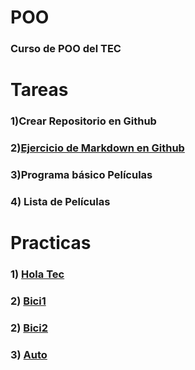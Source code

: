 # POO
### Curso de POO del TEC

# Tareas

### 1)Crear Repositorio en Github

### 2)[Ejercicio de Markdown en Github](./Setup/Readme.md)

### 3)Programa básico Películas

### 4) Lista de Películas

# Practicas
### 1) [Hola Tec](./P1/Program.cs)

### 2) [Bici1](./Bici/Program.cs)

### 2) [Bici2](./Bici2/Program.cs)

### 3) [Auto](./Practica/Program.cs)
